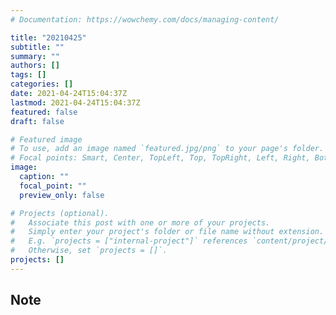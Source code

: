 ```yaml
---
# Documentation: https://wowchemy.com/docs/managing-content/

title: "20210425"
subtitle: ""
summary: ""
authors: []
tags: []
categories: []
date: 2021-04-24T15:04:37Z
lastmod: 2021-04-24T15:04:37Z
featured: false
draft: false

# Featured image
# To use, add an image named `featured.jpg/png` to your page's folder.
# Focal points: Smart, Center, TopLeft, Top, TopRight, Left, Right, BottomLeft, Bottom, BottomRight.
image:
  caption: ""
  focal_point: ""
  preview_only: false

# Projects (optional).
#   Associate this post with one or more of your projects.
#   Simply enter your project's folder or file name without extension.
#   E.g. `projects = ["internal-project"]` references `content/project/deep-learning/index.md`.
#   Otherwise, set `projects = []`.
projects: []
---
```


## Note

